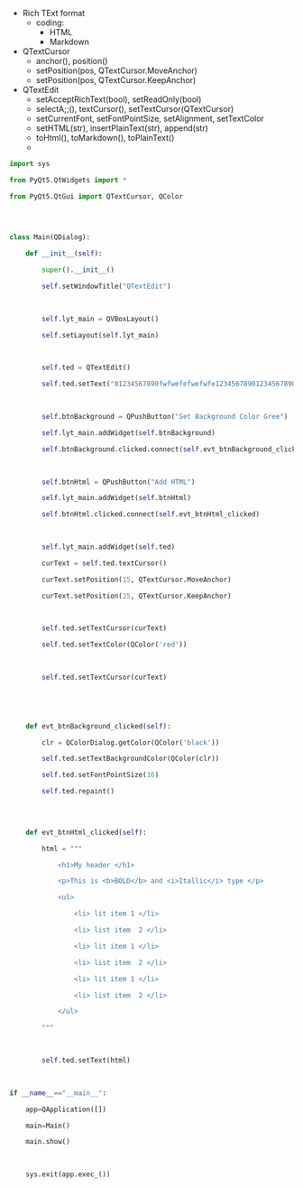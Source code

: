 
- Rich TExt format
	- coding:
		- HTML
		- Markdown
- QTextCursor
	- anchor(), position()
	- setPosition(pos, QTextCursor.MoveAnchor)
	- setPosition(pos, QTextCursor.KeepAnchor)
- QTextEdit
	- setAcceptRichText(bool), setReadOnly(bool)
	- selectA;;(), textCursor(), setTextCursor(QTextCursor)
	- setCurrentFont, setFontPointSize, setAlignment, setTextColor
	- setHTML(str), insertPlainText(str), append(str)
	- toHtml(), toMarkdown(), toPlainText()
	- 

```python
import sys

from PyQt5.QtWidgets import *

from PyQt5.QtGui import QTextCursor, QColor

  
  

class Main(QDialog):

    def __init__(self):

        super().__init__()

        self.setWindowTitle("QTextEdit")

  

        self.lyt_main = QVBoxLayout()

        self.setLayout(self.lyt_main)

  

        self.ted = QTextEdit()

        self.ted.setText("01234567890fwfwefefwefwfe12345678901234567890123456789")

  

        self.btnBackground = QPushButton("Set Background Color Gree")

        self.lyt_main.addWidget(self.btnBackground)

        self.btnBackground.clicked.connect(self.evt_btnBackground_clicked)

  

        self.btnHtml = QPushButton("Add HTML")

        self.lyt_main.addWidget(self.btnHtml)

        self.btnHtml.clicked.connect(self.evt_btnHtml_clicked)

  

        self.lyt_main.addWidget(self.ted)

        curText = self.ted.textCursor()

        curText.setPosition(15, QTextCursor.MoveAnchor)

        curText.setPosition(25, QTextCursor.KeepAnchor)

  

        self.ted.setTextCursor(curText)

        self.ted.setTextColor(QColor('red'))

  

        self.ted.setTextCursor(curText)

  

  

    def evt_btnBackground_clicked(self):

        clr = QColorDialog.getColor(QColor('black'))

        self.ted.setTextBackgroundColor(QColor(clr))

        self.ted.setFontPointSize(16)

        self.ted.repaint()

  
  

    def evt_btnHtml_clicked(self):

        html = """

            <h1>My header </h1>

            <p>This is <b>BOLD</b> and <i>Itallic</i> type </p>

            <ul>

                <li> lit item 1 </li>

                <li> list item  2 </li>

                <li> lit item 1 </li>

                <li> list item  2 </li>

                <li> lit item 1 </li>

                <li> list item  2 </li>

            </ul>

        """

  

        self.ted.setText(html)

  

if __name__=="__main__":

    app=QApplication([])

    main=Main()

    main.show()

  

    sys.exit(app.exec_())
```

